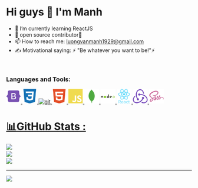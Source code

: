 

# Hi guys 👋  I'm Manh





- 🌱 I’m currently learning ReactJS
- 👯 open source contributor💬
- 📫 How to reach me: luongvanmanh1929@gmail.com
- ✍️ Motivational saying:
⚡ "Be whatever you want to be!"⚡

<br>
<h3 align="left">Languages and Tools:</h3>
<p align="left"> <a href="https://getbootstrap.com" target="_blank"> 
<img src="https://github.com/devicons/devicon/blob/master/icons/bootstrap/bootstrap-plain.svg" alt="bootstrap" width="40" height="40"/> </a> <a href="https://www.w3schools.com/css/" target="_blank"> <img src="https://github.com/devicons/devicon/blob/master/icons/css3/css3-plain.svg" alt="css3" width="40" height="40"/> </a> <a href="https://git-scm.com/" target="_blank"> <img src="https://www.vectorlogo.zone/logos/git-scm/git-scm-icon.svg" alt="git" width="40" height="40"/> </a> <a href="https://www.w3.org/html/" target="_blank"> <img src="https://github.com/devicons/devicon/blob/master/icons/html5/html5-plain.svg" alt="html5" width="40" height="40"/> </a>      <a href="https://developer.mozilla.org/en-US/docs/Web/JavaScript" target="_blank"> <img src="https://github.com/devicons/devicon/blob/master/icons/javascript/javascript-plain.svg" alt="javascript" width="40" height="40"/> </a>      <a href="https://www.mongodb.com/" target="_blank"> <img src="https://github.com/devicons/devicon/blob/master/icons/mongodb/mongodb-plain.svg" alt="mongodb" width="40" height="40"/> </a>        <a href="https://nodejs.org" target="_blank"> <img src="https://github.com/devicons/devicon/blob/master/icons/nodejs/nodejs-original-wordmark.svg" alt="nodejs" width="40" height="40"/> </a> 
</a>        <a href="https://reactjs.org/" target="_blank"> <img src="https://github.com/devicons/devicon/blob/master/icons/react/react-original-wordmark.svg" alt="react" width="40" height="40"/> </a>                  <a href="https://redux.js.org" target="_blank"> <img src="https://github.com/devicons/devicon/blob/master/icons/redux/redux-original.svg" alt="redux" width="40" height="40"/> </a>             <a href="https://sass-lang.com" target="_blank"> <img src="https://github.com/devicons/devicon/blob/master/icons/sass/sass-original.svg" alt="sass" width="40" height="40"/> 


# 📊GitHub Stats :
![](https://github-readme-stats.vercel.app/api?username=Ita-Moz&theme=radical&hide_border=false&include_all_commits=false&count_private=false)<br/>
![](https://github-readme-streak-stats.herokuapp.com/?user=Ita-Moz&theme=radical&hide_border=false)<br/>
![](https://github-readme-stats.vercel.app/api/top-langs/?username=Ita-Moz&theme=radical&hide_border=false&include_all_commits=false&count_private=false&layout=compact)

---
[![](https://visitcount.itsvg.in/api?id=Ita-Moz&icon=0&color=0)](https://visitcount.itsvg.in)



